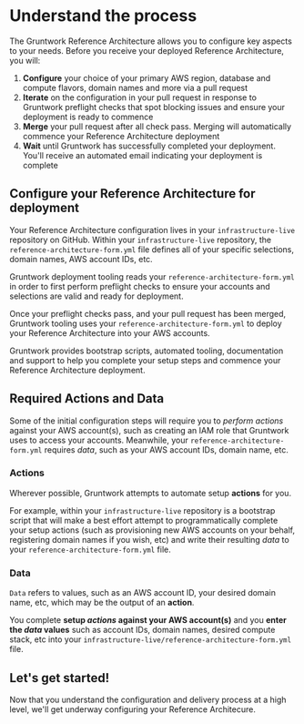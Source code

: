 # Understand the process 

The Gruntwork Reference Architecture allows you to configure key aspects to your needs. Before you receive your deployed Reference Architecture, you will: 
1. **Configure** your choice of your primary AWS region, database and compute flavors, domain names and more via a pull request
2. **Iterate** on the configuration in your pull request in response to Gruntwork preflight checks that spot blocking issues and ensure your deployment is ready to commence
3. **Merge** your pull request after all check pass. Merging will automatically commence your Reference Architecture deployment 
4. **Wait** until Gruntwork has successfully completed your deployment. You'll receive an automated email indicating your deployment is complete

## Configure your Reference Architecture for deployment

Your Reference Architecture configuration lives in your `infrastructure-live` repository on GitHub. Within your `infrastructure-live` repository, the `reference-architecture-form.yml` file defines all of your specific selections, domain names, AWS account IDs, etc.  

Gruntwork deployment tooling reads your `reference-architecture-form.yml` in order to first perform preflight checks to 
ensure your accounts and selections are valid and ready for deployment. 

Once your preflight checks pass, and your pull request has been merged, Gruntwork tooling uses your `reference-architecture-form.yml` to deploy your Reference Architecture into your AWS accounts. 

Gruntwork provides bootstrap scripts, automated tooling, documentation and support to help you complete your setup steps and commence your Reference Architecture deployment. 

## Required Actions and Data
Some of the initial configuration steps will require you to *perform actions* against your AWS account(s), such as creating an IAM role that Gruntwork uses to access your accounts. Meanwhile, your `reference-architecture-form.yml` requires *data*, such as your AWS account IDs, domain name, etc. 

### Actions 

Wherever possible, Gruntwork attempts to automate setup **actions** for you. 

For example, within your `infrastructure-live` repository is a bootstrap script that will make a best effort attempt to programmatically complete your setup actions (such as provisioning new AWS accounts on your behalf, registering domain names if you wish, etc) and write their resulting *data* to your `reference-architecture-form.yml` file.

### Data 
`Data` refers to values, such as an AWS account ID, your desired domain name, etc, which may be the output of an **action**. 

You complete **setup *actions* against your AWS account(s)** and you **enter the *data* values** such as account IDs, domain names, desired compute stack, etc into your `infrastructure-live/reference-architecture-form.yml` file.

## Let's get started!

Now that you understand the configuration and delivery process at a high level, we'll get underway configuring your Reference Architecure. 


